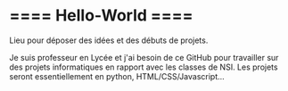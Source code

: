 ==== Hello-World ====
=====================

Lieu pour déposer des idées et des débuts de projets.

Je suis professeur en Lycée et j'ai besoin de ce GitHub pour travailler sur des projets informatiques en rapport avec les classes de NSI. Les projets seront essentiellement en python, HTML/CSS/Javascript...

